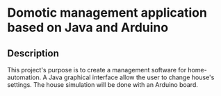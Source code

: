# Domotic management application based on Java and Arduino
## Description
This project's purpose is to create a management software for home-automation. A Java graphical interface allow the user to change house's settings. The house simulation will be done with an Arduino board.
